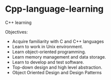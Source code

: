 # Cpp-language-learning
C++ learning

Objectives:

* Acquire familiarity with C and C++ languages
* Learn to work in Unix environment.
* Learn object-oriented programming.
* Learn memory management and data storage.
* Learn to develop and test software.
* Top-down design and high level abstraction.
* Object Oriented Design and Design Patterns
